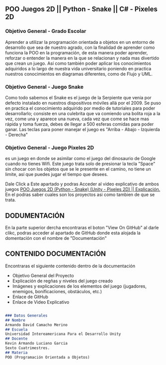 ## POO Juegos 2D || Python - Snake || C# - Pixeles 2D

### Objetivo General - Grado Escolar
Aprender a utilizar la programación orientada a objetos en un entorno de desarrollo que sea de nuestro agrado, con la finalidad de aprender como funciona la POO en la programación, de esta manera poder aprender, reforzar o entender la manera en la que se relacionan y nada mas divertido que crean un juego. Así como también poder aplicar los conocimientos adquiridos a lo largo de nuestra vida universitario poniendo en practica nuestros conocimientos en diagramas diferentes, como de Flujo y UML.

### Objetivo General - Juego Snake
Como todo sabemos el Snake es el juego de la Serpiente que venia por defecto instalado en nuestros dispositivos móviles allá por el 2009. Se puso en practica el conocimiento adquirido por medio de tutoriales para poder desarrollarlo; consiste en una culebrita que va comiendo una bolita roja a la vez, come una y aparece una nueva, cada vez que come se hace mas rápida y toma fuerza, debes de llegar a 500 esferas comidas para poder ganar. Las teclas para poner manejar el juego es "Arriba - Abajo - Izquierda - Derecha"

### Objetivo General - Juego Pixeles 2D
es un juego en donde se asimilar como el juego del dinosaurio de Google cuando no tienes Wifi. Este juego trata solo de presionar la tecla "Space" sin chocar con los objetos que se le presente en el camino, no tiene un limite, así que puedes jugar el tiempo que desees.

Dale Click a Este apartado y podras Acceder al video explicativo de ambos juegos
[POO Juegos 2D (Python - Snake) (Unity - Pixeles 2D) || Explicación.](https://youtu.be/eepil9PO8Ls) En el podras saber cuales son los proyectos asi como tambien de que se trata.

## DODUMENTACIÓN
En la parte superior dercha encontraras el boton "View On GitHub" al darle clikc, podras acceder al apartado de GitHub donde esta alojada la domentación con el nombre de "Documentación"

## CONTENIDO DOCUMENTACIÓN

Encontraras el siguiente contenido dentro de la documentación

- Objetivo General del Proyecto
- Explicación de regñas y niveles del juego creado
- Imágenes y explicaciones de los elementos del juego (jugadores, enemigos, bonificaciones, obstáculos, etc.)
- Enlace de GitHub 
- Enlace de Video Explicativo
```markdown

### Datos Generales 
## Nombre
Armando David Camacho Merino
## Escuela
Universidad Intereamericana Para el Desarrollo Unity
## Docente
Kevin Armando Luciano Garcia
Sexto Cuatrimestres.
## Materia
POO (Programación Orientada a Objetos)

